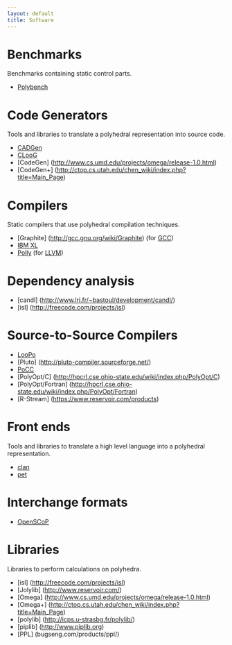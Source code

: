 ```yaml
---
layout: default
title: Software
---
```


Benchmarks
==========

Benchmarks containing static control parts.

 * [Polybench](http://www.cse.ohio-state.edu/~pouchet/software/polybench/)

Code Generators
==============

Tools and libraries to translate a polyhedral representation into source code.

 * [CADGen](https://www.infosun.fim.uni-passau.de/trac/LooPo/wiki/CADGen)
 * [CLooG](http://www.cloog.org)
 * [CodeGen] (http://www.cs.umd.edu/projects/omega/release-1.0.html)
 * [CodeGen+] (http://ctop.cs.utah.edu/chen_wiki/index.php?title=Main_Page)

Compilers
=========

Static compilers that use polyhedral compilation techniques.

 * [Graphite] (http://gcc.gnu.org/wiki/Graphite) (for [GCC](http://www.gcc.org))
 * [IBM XL](http://www.ibm.com/software/awdtools/xlcpp/)
 * [Polly](http://polly.llvm.org) (for [LLVM](http://www.llvm.org))

Dependency analysis
===================

 * [candl] (http://www.lri.fr/~bastoul/development/candl/)
 * [isl] (http://freecode.com/projects/isl)

Source-to-Source Compilers
======================

 * [LooPo](https://www.infosun.fim.uni-passau.de/trac/LooPo)
 * [Pluto] (http://pluto-compiler.sourceforge.net/)
 * [PoCC](http://www.cse.ohio-state.edu/~pouchet/software/pocc/pocc.html)
 * [PolyOpt/C] (http://hpcrl.cse.ohio-state.edu/wiki/index.php/PolyOpt/C)
 * [PolyOpt/Fortran] (http://hpcrl.cse.ohio-state.edu/wiki/index.php/PolyOpt/Fortran)
 * [R-Stream] (https://www.reservoir.com/products)

Front ends
==========

Tools and libraries to translate a high level language into a polyhedral representation.

 * [clan](http://www.lri.fr/~bastoul/development/clan/index.html)
 * [pet](http://repo.or.cz/w/pet.git)

Interchange formats
===================

 * [OpenSCoP](http://www.lri.fr/~bastoul/development/openscop/index.html)

Libraries
=========

Libraries to perform calculations on polyhedra.

 * [isl] (http://freecode.com/projects/isl)
 * [Jolylib] (http://www.reservoir.com/)
 * [Omega] (http://www.cs.umd.edu/projects/omega/release-1.0.html)
 * [Omega+] (http://ctop.cs.utah.edu/chen_wiki/index.php?title=Main_Page)
 * [polylib] (http://icps.u-strasbg.fr/polylib/)
 * [piplib] (http://www.piplib.org)
 * [PPL] (bugseng.com/products/ppl/)


